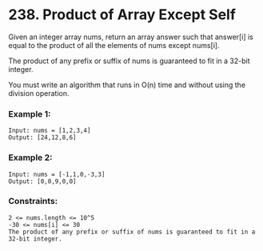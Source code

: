 # 238. Product of Array Except Self

Given an integer array nums, return an array answer such that answer[i] is equal to the product of all the elements of nums except nums[i].

The product of any prefix or suffix of nums is guaranteed to fit in a 32-bit integer.

You must write an algorithm that runs in O(n) time and without using the division operation.

 

### Example 1:
```
Input: nums = [1,2,3,4]
Output: [24,12,8,6]
```
### Example 2:
```
Input: nums = [-1,1,0,-3,3]
Output: [0,0,9,0,0]
```

### Constraints:
```
2 <= nums.length <= 10^5
-30 <= nums[i] <= 30
The product of any prefix or suffix of nums is guaranteed to fit in a 32-bit integer.
```

